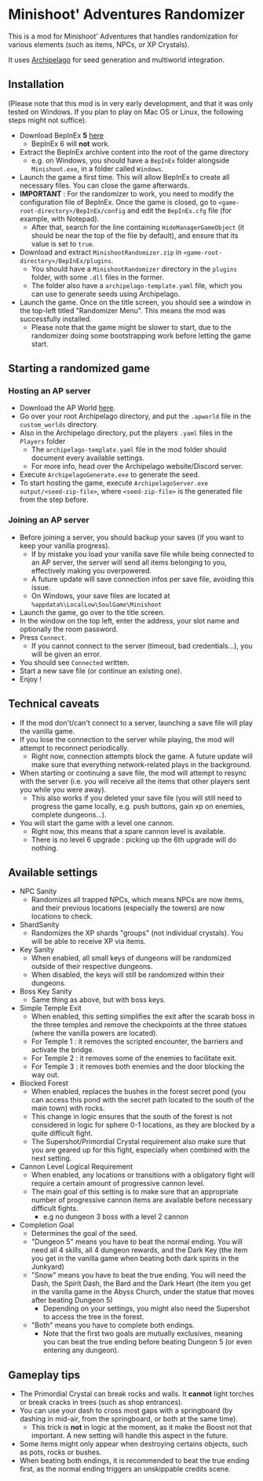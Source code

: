 # Minishoot' Adventures Randomizer

This is a mod for Minishoot' Adventures that handles randomization for various elements (such as items, NPCs, or XP Crystals).

It uses [Archipelago](https://archipelago.gg) for seed generation and multiworld integration.

## Installation

(Please note that this mod is in very early development, and that it was only tested on Windows. If you plan to play on Mac OS or Linux, the following steps might not suffice).

* Download BepInEx **5** [here](https://github.com/BepInEx/BepInEx/releases)
    * BepInEx 6 will **not** work.
* Extract the BepInEx archive content into the root of the game directory
    * e.g. on Windows, you should have a `BepInEx` folder alongside `Minishoot.exe`, in a folder called `Windows`.
* Launch the game a first time. This will allow BepInEx to create all necessary files. You can close the game afterwards.
* **IMPORTANT** : For the randomizer to work, you need to modify the configuration file of BepInEx. Once the game is closed, go to `<game-root-directory>/BepInEx/config` and edit the `BepInEx.cfg` file (for example, with Notepad).
    * After that, search for the line containing `HideManagerGameObject` (it should be near the top of the file by default), and ensure that its value is set to `true`.
* Download and extract `MinishootRandomizer.zip` in `<game-root-directory>/BepInEx/plugins`.
    * You should have a `MinishootRandomizer` directory in the `plugins` folder, with some `.dll` files in the former.
    * The folder also have a `archipelago-template.yaml` file, which you can use to generate seeds using Archipelago.
* Launch the game. Once on the title screen, you should see a window in the top-left titled "Randomizer Menu". This means the mod was successfully installed.
    * Please note that the game might be slower to start, due to the randomizer doing some bootstrapping work before letting the game start.

## Starting a randomized game

### Hosting an AP server

* Download the AP World [here](https://github.com/TheNooodle/Archipelago/releases).
* Go over your root Archipelago directory, and put the `.apworld` file in the `custom_worlds` directory.
* Also in the Archipelago directory, put the players `.yaml` files in the `Players` folder
    * The `archipelago-template.yaml` file in the mod folder should document every available settings.
    * For more info, head over the Archipelago website/Discord server.
* Execute `ArchipelagoGenerate.exe` to generate the seed.
* To start hosting the game, execute `ArchipelagoServer.exe output/<seed-zip-file>`, where `<seed-zip-file>` is the generated file from the step before.

### Joining an AP server

* Before joining a server, you should backup your saves (if you want to keep your vanilla progress).
    * If by mistake you load your vanilla save file while being connected to an AP server, the server will send all items belonging to you, effectively making you overpowered.
    * A future update will save connection infos per save file, avoiding this issue.
    * On Windows, your save files are located at `%appdata%\LocalLow\SoulGame\Minishoot`
* Launch the game, go over to the title screen.
* In the window on the top left, enter the address, your slot name and optionally the room password.
* Press `Connect`.
    * If you cannot connect to the server (timeout, bad credentials...), you will be given an error.
* You should see `Connected` written.
* Start a new save file (or continue an existing one).
* Enjoy !

## Technical caveats

* If the mod don't/can't connect to a server, launching a save file will play the vanilla game.
* If you lose the connection to the server while playing, the mod will attempt to reconnect periodically.
    * Right now, connection attempts block the game. A future update will make sure that everything network-related plays in the background.
* When starting or continuing a save file, the mod will attempt to resync with the server (i.e. you will receive all the items that other players sent you while you were away).
    * This also works if you deleted your save file (you will still need to progress the game locally, e.g. push buttons, gain xp on enemies, complete dungeons...).
* You will start the game with a level one cannon.
    * Right now, this means that a spare cannon level is available.
    * There is no level 6 upgrade : picking up the 6th upgrade will do nothing.

## Available settings

* NPC Sanity
    * Randomizes all trapped NPCs, which means NPCs are now items, and their previous locations (especially the towers) are now locations to check.
* ShardSanity
    * Randomizes the XP shards "groups" (not individual crystals). You will be able to receive XP via items.
* Key Sanity
    * When enabled, all small keys of dungeons will be randomized outside of their respective dungeons.
    * When disabled, the keys will still be randomized within their dungeons.
* Boss Key Sanity
    * Same thing as above, but with boss keys.
* Simple Temple Exit
    * When enabled, this setting simplifies the exit after the scarab boss in the three temples and remove the checkpoints at the three statues (where the vanilla powers are located).
    * For Temple 1 : it removes the scripted encounter, the barriers and activate the bridge.
    * For Temple 2 : it removes some of the enemies to facilitate exit.
    * For Temple 3 : it removes both enemies and the door blocking the way out.
* Blocked Forest
    * When enabled, replaces the bushes in the forest secret pond (you can access this pond with the secret path located to the south of the main town) with rocks.
    * This change in logic ensures that the south of the forest is not considered in logic for sphere 0-1 locations, as they are blocked by a quite difficult fight.
    * The Supershot/Primordial Crystal requirement also make sure that you are geared up for this fight, especially when combined with the next setting.
* Cannon Level Logical Requirement
    * When enabled, any locations or transitions with a obligatory fight will require a certain amount of progressive cannon level.
    * The main goal of this setting is to make sure that an appropriate number of progressive cannon items are available before necessary difficult fights.
        * e.g no dungeon 3 boss with a level 2 cannon
* Completion Goal
    * Determines the goal of the seed.
    * "Dungeon 5" means you have to beat the normal ending. You will need all 4 skills, all 4 dungeon rewards, and the Dark Key (the item you get in the vanilla game when beating both dark spirits in the Junkyard)
    * "Snow" means you have to beat the true ending. You will need the Dash, the Spirit Dash, the Bard and the Dark Heart (the item you get in the vanilla game in the Abyss Church, under the statue that moves after beating Dungeon 5)
        * Depending on your settings, you might also need the Supershot to access the tree in the forest.
    * "Both" means you have to complete both endings.
        * Note that the first two goals are mutually exclusives, meaning you can beat the true ending before beating Dungeon 5 (or even entering any dungeon).

## Gameplay tips

* The Primordial Crystal can break rocks and walls. It **cannot** light torches or break cracks in trees (such as shop entrances).
* You can use your dash to cross most gaps with a springboard (by dashing in mid-air, from the springboard, or both at the same time).
    * This trick is **not** in logic at the moment, as it make the Boost not that important. A new setting will handle this aspect in the future.
* Some items might only appear when destroying certains objects, such as pots, rocks or bushes.
* When beating both endings, it is recommended to beat the true ending first, as the normal ending triggers an unskippable credits scene.
